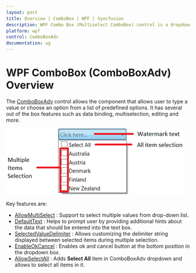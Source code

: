 ```yaml
---
layout: post
title: Overview | ComboBox | WPF | Syncfusion
description: WPF Combo Box (Multiselect ComboBox) control is a dropdown control that enables support for one or more item selection using a checkbox.
platform: wpf
control: ComboBoxAdv
documentation: ug
---
```


# WPF ComboBox (ComboBoxAdv) Overview

The [ComboBoxAdv](https://help.syncfusion.com/cr/wpf/Syncfusion.Windows.Tools.Controls.ComboBoxAdv.html) control allows the component that allows user to type a value or choose an option from a list of predefined options. It has several out of the box features such as data binding, multiselection, editing and more.

![Overivew of ComboBoxAdv](Overview_images/Overview_img1.png)

Key features are:

* [AllowMultiSelect](https://help.syncfusion.com/cr/wpf/Syncfusion.Windows.Tools.Controls.ComboBoxAdv.html#Syncfusion_Windows_Tools_Controls_ComboBoxAdv_AllowMultiSelect) : Support to select multiple values from drop-down list.
* [DefaultText](https://help.syncfusion.com/cr/wpf/Syncfusion.Windows.Tools.Controls.ComboBoxAdv.html#Syncfusion_Windows_Tools_Controls_ComboBoxAdv_DefaultText) :  Helps to prompt user by providing additional hints about the data that should be entered into the text box.
* [SelectedValueDelimiter](https://help.syncfusion.com/cr/wpf/Syncfusion.Windows.Tools.Controls.ComboBoxAdv.html#Syncfusion_Windows_Tools_Controls_ComboBoxAdv_SelectedValueDelimiter) : Allows customizing the delimiter string displayed between selected items during multiple selection.
* [EnableOkCancel](https://help.syncfusion.com/cr/wpf/Syncfusion.Windows.Tools.Controls.ComboBoxAdv.html#Syncfusion_Windows_Tools_Controls_ComboBoxAdv_EnableOKCancel) : Enables ok and cancel button at the bottom position in the dropdown box. 
* [AllowSelectAll](https://help.syncfusion.com/cr/wpf/Syncfusion.Windows.Tools.Controls.ComboBoxAdv.html#Syncfusion_Windows_Tools_Controls_ComboBoxAdv_AllowSelectAll) : Adds **Select All** item in ComboBoxAdv dropdown and allows to select all items in it.
